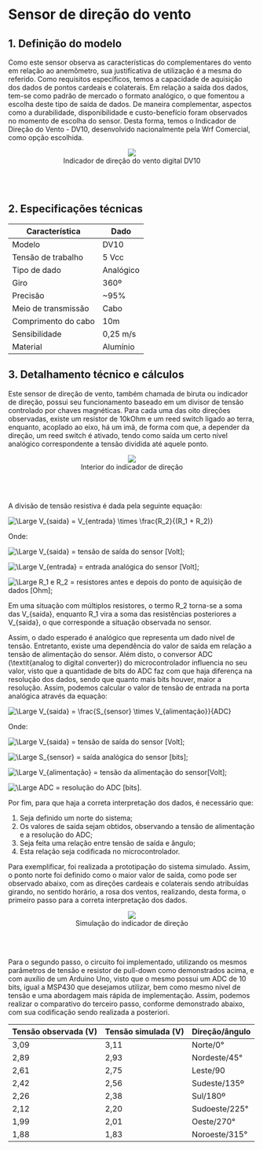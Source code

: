 # Sensor de direção do vento

## 1. Definição do modelo

Como este sensor observa as características do complementares do vento em relação ao anemômetro, sua justificativa de utilização é a mesma do referido. Como requisitos específicos, temos a capacidade de aquisição dos dados de pontos cardeais e colaterais. Em relação a saída dos dados, tem-se como padrão de mercado o formato analógico, o que fomentou a escolha deste tipo de saída de dados. De maneira complementar, aspectos como a durabilidade, disponibilidade e custo-benefício foram observados no momento de escolha do sensor. Desta forma, temos o Indicador de Direção do Vento - DV10, desenvolvido nacionalmente pela Wrf Comercial, como opção escolhida. 


<center>
<figure>
  <img src="/SmartVit/docs/Eletronica/imgs_eletronica/biruta.png"  />
  <figcaption>
      Indicador de direção do vento digital DV10
  </figcaption>
</figure>
</center>
<br>
<br>

## 2. Especificações técnicas

|Característica|Dado|
|-|-|
|Modelo|DV10|
|Tensão de trabalho|5 Vcc|
|Tipo de dado|Analógico|
|Giro|360º|
|Precisão|~95%|
|Meio de transmissão|Cabo|
|Comprimento do cabo|10m|
|Sensibilidade|0,25 m/s|
|Material|Alumínio|

## 3. Detalhamento técnico e cálculos

Este sensor de direção de vento, também chamada de biruta ou indicador de direção, possui seu funcionamento baseado em um divisor de tensão controlado por chaves magnéticas. Para cada uma das oito direções observadas, existe um resistor de 10kOhm e um reed switch ligado ao terra, enquanto, acoplado ao eixo, há um imã, de forma com que, a depender da direção, um reed switch é ativado, tendo como saída um certo nível analógico correspondente a tensão dividida até aquele ponto.



<center>
<figure>
  <img src="/SmartVit/docs/Eletronica/imgs_eletronica/biruta_dentro.png"  />
  <figcaption>
      Interior do indicador de direção
  </figcaption>
</figure>
</center>
<br>
<br>
       
A divisão de tensão resistiva é dada pela seguinte equação:

![\Large V_{saida} = V_{entrada} \times \frac{R_2}{(R_1 + R_2)}](https://latex.codecogs.com/svg.latex?\Large&space;V_{saida}%20=%20V_{entrada}%20\times%20\frac{R_2}{(R_1%20+%20R_2)})

Onde:

![\Large V_{saida}](https://latex.codecogs.com/svg.latex?\Large&space;V_{saida}) = tensão de saída do sensor [Volt];

![\Large V_{entrada}](https://latex.codecogs.com/svg.latex?\Large&space;V_{entrada}) = entrada analógica do sensor [Volt];

![\Large R_1 e R_2](https://latex.codecogs.com/svg.latex?\Large&space;R_1%20e%20R_2) = resistores antes e depois do ponto de aquisição de dados [Ohm];

Em uma situação com múltiplos resistores, o termo R_2 torna-se a soma das V_{saida}, enquanto R_1 vira a soma das resistências posteriores a V_{saida}, o que corresponde a situação observada no sensor.

Assim, o dado esperado é analógico que representa um dado nível de tensão. Entretanto, existe uma dependência do valor de saída em relação a tensão de alimentação do sensor. Além disto, o conversor ADC (\textit{analog to digital converter}) do microcontrolador influencia no seu valor, visto que a quantidade de bits do ADC faz com que haja diferença na resolução dos dados, sendo que quanto mais bits houver, maior a resolução. Assim, podemos calcular o valor de tensão de entrada na porta analógica através da equação:

![\Large V_{saida} = \frac{S_{sensor} \times  V_{alimentação}}{ADC}](https://latex.codecogs.com/svg.latex?\Large&space;V_{saida}%20=%20\frac{S_{sensor}%20\times%20%20V_{alimentacao}}{ADC})

Onde:

![\Large V_{saida}](https://latex.codecogs.com/svg.latex?\Large&space;V_{saida}) = tensão de saída do sensor [Volt];

![\Large S_{sensor}](https://latex.codecogs.com/svg.latex?\Large&space;S_{sensor}) = saída analógica do sensor [bits];

![\Large V_{alimentação}](https://latex.codecogs.com/svg.latex?\Large&space;V_{alimentacao}) = tensão da alimentação do sensor[Volt];

![\Large ADC](https://latex.codecogs.com/svg.latex?\Large&space;ADC) = resolução do ADC [bits].

Por fim, para que haja a correta interpretação dos dados, é necessário que:

1. Seja definido um norte do sistema;
2. Os valores de saída sejam obtidos, observando a tensão de alimentação e a resolução do ADC;
3. Seja feita uma relação entre tensão de saída e ângulo;
4. Esta relação seja codificada no microcontrolador.

Para exemplificar, foi realizada a prototipação do sistema simulado. Assim, o ponto norte foi definido como o maior valor de saída, como pode ser observado abaixo, com as direções cardeais e colaterais sendo atribuídas girando, no sentido horário, a rosa dos ventos, realizando, desta forma, o primeiro passo para a correta interpretação dos dados.

<center>
<figure>
  <img src="/SmartVit/docs/Eletronica/imgs_eletronica/biruta_sim.png"  />
  <figcaption>
      Simulação do indicador de direção
  </figcaption>
</figure>
</center>
<br>
<br>

 Para o segundo passo, o circuito foi implementado, utilizando os mesmos parâmetros de tensão e resistor de pull-down como demonstrados acima, e com auxílio de um Arduino Uno, visto que o mesmo possui um ADC de 10 bits, igual a MSP430 que desejamos utilizar, bem como mesmo nível de tensão e uma abordagem mais rápida de implementação. Assim, podemos realizar o comparativo do terceiro passo, conforme demonstrado abaixo, com sua codificação sendo realizada a posteriori.
 
 |Tensão observada (V)|Tensão simulada (V)|Direção/ângulo
 |-|-|-|
|3,09|3,11|Norte/0°|
|2,89|2,93|Nordeste/45°|
|2,61|2,75|Leste/90|
|2,42|2,56|Sudeste/135º|
|2,26|2,38|Sul/180º|
|2,12|2,20|Sudoeste/225°|
|1,99|2,01|Oeste/270°|
|1,88|1,83|Noroeste/315°|
